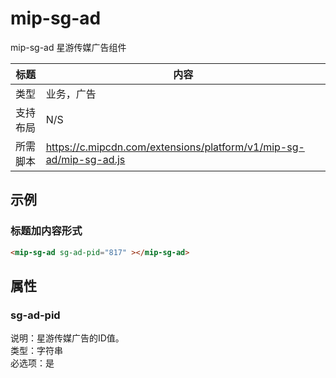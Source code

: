 # mip-sg-ad

mip-sg-ad 星游传媒广告组件

标题|内容
----|----
类型|业务，广告
支持布局|N/S
所需脚本|https://c.mipcdn.com/extensions/platform/v1/mip-sg-ad/mip-sg-ad.js

## 示例

### 标题加内容形式

```html
<mip-sg-ad sg-ad-pid="817" ></mip-sg-ad>
```

## 属性

### sg-ad-pid

说明：星游传媒广告的ID值。  
类型：字符串  
必选项：是  